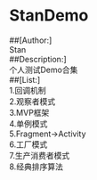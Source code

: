 # StanDemo
##[Author:]  
       Stan  
##Description:]  
       个人测试Demo合集    
##[List:]  
       1.回调机制  
       2.观察者模式  
       3.MVP框架  
       4.单例模式  
       5.Fragment->Activity  
       6.工厂模式  
       7.生产消费者模式  
       8.经典排序算法  
